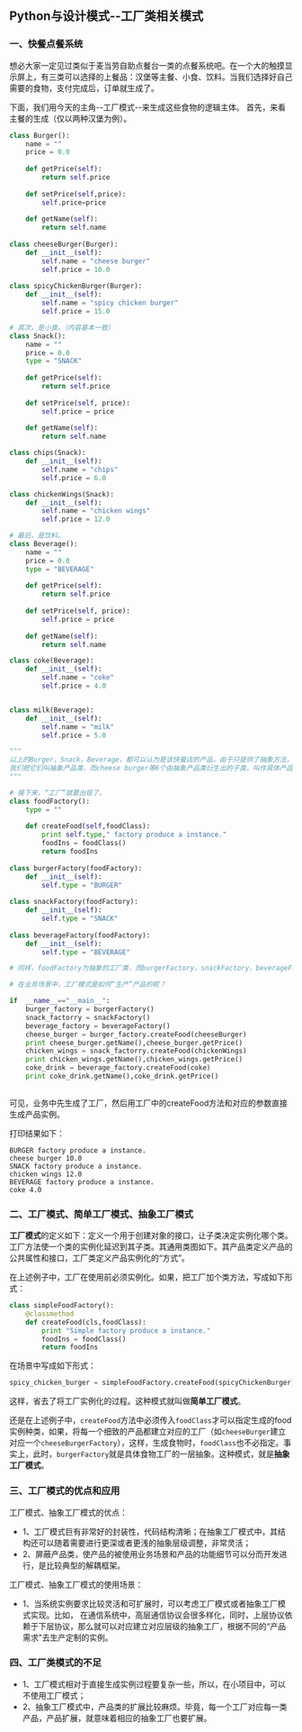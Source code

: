 ## Python与设计模式--工厂类相关模式

### 一、快餐点餐系统
想必大家一定见过类似于麦当劳自助点餐台一类的点餐系统吧。在一个大的触摸显示屏上，有三类可以选择的上餐品：汉堡等主餐、小食、饮料。当我们选择好自己需要的食物，支付完成后，订单就生成了。

下面，我们用今天的主角--工厂模式--来生成这些食物的逻辑主体。
首先，来看主餐的生成（仅以两种汉堡为例）。
```py
class Burger():
    name = ""
    price = 0.0
    
    def getPrice(self):
        return self.price
        
    def setPrice(self,price):
        self.price=price
        
    def getName(self):
        return self.name
        
class cheeseBurger(Burger):
    def __init__(self):
        self.name = "cheese burger"
        self.price = 10.0
        
class spicyChickenBurger(Burger):
    def __init__(self):
        self.name = "spicy chicken burger"
        self.price = 15.0

# 其次，是小食。（内容基本一致）
class Snack():
    name = ""
    price = 0.0
    type = "SNACK"
    
    def getPrice(self):
        return self.price
        
    def setPrice(self, price):
        self.price = price
        
    def getName(self):
        return self.name

class chips(Snack):
    def __init__(self):
        self.name = "chips"
        self.price = 6.0

class chickenWings(Snack):
    def __init__(self):
        self.name = "chicken wings"
        self.price = 12.0

# 最后，是饮料。
class Beverage():
    name = ""
    price = 0.0
    type = "BEVERAGE"
    
    def getPrice(self):
        return self.price
        
    def setPrice(self, price):
        self.price = price
        
    def getName(self):
        return self.name

class coke(Beverage):
    def __init__(self):
        self.name = "coke"
        self.price = 4.0


class milk(Beverage):
    def __init__(self):
        self.name = "milk"
        self.price = 5.0

"""
以上的Burger，Snack，Beverage，都可以认为是该快餐店的产品，由于只提供了抽象方法，
我们把它们叫抽象产品类，而cheese burger等6个由抽象产品类衍生出的子类，叫作具体产品类。
"""

# 接下来，“工厂”就要出现了。
class foodFactory():
    type = ""
    
    def createFood(self,foodClass):
        print self.type," factory produce a instance."
        foodIns = foodClass()
        return foodIns
        
class burgerFactory(foodFactory):
    def __init__(self):
        self.type = "BURGER"
        
class snackFactory(foodFactory):
    def __init__(self):
        self.type = "SNACK"
        
class beverageFactory(foodFactory):
    def __init__(self):
        self.type = "BEVERAGE"

# 同样，foodFactory为抽象的工厂类，而burgerFactory，snackFactory，beverageFactory为具体的工厂类。

# 在业务场景中，工厂模式是如何“生产”产品的呢？

if  __name__=="__main__":
    burger_factory = burgerFactory()
    snack_factorry = snackFactory()
    beverage_factory = beverageFactory()
    cheese_burger = burger_factory.createFood(cheeseBurger)
    print cheese_burger.getName(),cheese_burger.getPrice()
    chicken_wings = snack_factorry.createFood(chickenWings)
    print chicken_wings.getName(),chicken_wings.getPrice()
    coke_drink = beverage_factory.createFood(coke)
    print coke_drink.getName(),coke_drink.getPrice()
    
```
可见，业务中先生成了工厂，然后用工厂中的createFood方法和对应的参数直接生成产品实例。

打印结果如下：
```
BURGER factory produce a instance.
cheese burger 10.0
SNACK factory produce a instance.
chicken wings 12.0
BEVERAGE factory produce a instance.
coke 4.0
```
### 二、工厂模式、简单工厂模式、抽象工厂模式
**工厂模式**的定义如下：定义一个用于创建对象的接口，让子类决定实例化哪个类。工厂方法使一个类的实例化延迟到其子类。其通用类图如下。其产品类定义产品的公共属性和接口，工厂类定义产品实例化的“方式”。

在上述例子中，工厂在使用前必须实例化。如果，把工厂加个类方法，写成如下形式：
```py
class simpleFoodFactory():
    @classmethod
    def createFood(cls,foodClass):
        print "Simple factory produce a instance."
        foodIns = foodClass()
        return foodIns

```
在场景中写成如下形式：
```py
spicy_chicken_burger = simpleFoodFactory.createFood(spicyChickenBurger)

```
这样，省去了将工厂实例化的过程。这种模式就叫做**简单工厂模式**。

还是在上述例子中，`createFood`方法中必须传入`foodClass`才可以指定生成的food实例种类，如果，将每一个细致的产品都建立对应的工厂（如`cheeseBurger`建立对应一个`cheeseBurgerFactory`），这样，生成食物时，`foodClass`也不必指定。事实上，此时，`burgerFactory`就是具体食物工厂的一层抽象。这种模式，就是**抽象工厂模式**。

### 三、工厂模式的优点和应用
工厂模式、抽象工厂模式的优点：
- 1、工厂模式巨有非常好的封装性，代码结构清晰；在抽象工厂模式中，其结构还可以随着需要进行更深或者更浅的抽象层级调整，非常灵活；
- 2、屏蔽产品类，使产品的被使用业务场景和产品的功能细节可以分而开发进行，是比较典型的解耦框架。

工厂模式、抽象工厂模式的使用场景：
- 1、当系统实例要求比较灵活和可扩展时，可以考虑工厂模式或者抽象工厂模式实现。比如，
在通信系统中，高层通信协议会很多样化，同时，上层协议依赖于下层协议，那么就可以对应建立对应层级的抽象工厂，根据不同的“产品需求”去生产定制的实例。

### 四、工厂类模式的不足
- 1、工厂模式相对于直接生成实例过程要复杂一些，所以，在小项目中，可以不使用工厂模式；
- 2、抽象工厂模式中，产品类的扩展比较麻烦。毕竟，每一个工厂对应每一类产品，产品扩展，就意味着相应的抽象工厂也要扩展。

